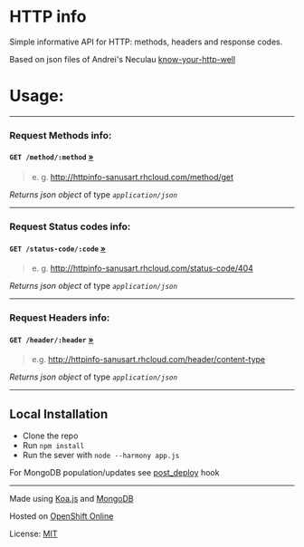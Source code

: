 # HTTP info

Simple informative API for HTTP: methods, headers and response codes.

Based on json files of Andrei's Neculau [know-your-http-well](https://github.com/for-GET/know-your-http-well)

# Usage:

---

### Request **Methods** info:

#### `GET /method/:method` [&raquo;](http://httpinfo-sanusart.rhcloud.com/method/get)

> e. g. http://httpinfo-sanusart.rhcloud.com/method/get

_Returns json object_ of type _`application/json`_

---

### Request **Status codes** info:

#### `GET /status-code/:code` [&raquo;](http://httpinfo-sanusart.rhcloud.com/status-code/404)

> e. g. http://httpinfo-sanusart.rhcloud.com/status-code/404

_Returns json object_ of type _`application/json`_

---

### Request **Headers** info:

#### `GET /header/:header` [&raquo;](http://httpinfo-sanusart.rhcloud.com/header/content-type)

> e.g. http://httpinfo-sanusart.rhcloud.com/header/content-type

_Returns json object_ of type _`application/json`_

---

## Local Installation

- Clone the repo
- Run `npm install`
- Run the sever with `node --harmony app.js`

For MongoDB population/updates see [post_deploy](https://github.com/sanusart/http-info/blob/master/.openshift/action_hooks/post_deploy) hook

---

Made using [Koa.js](http://koajs.com/) and [MongoDB](http://www.mongodb.org/)

Hosted on [OpenShift Online](https://www.openshift.com/products/online)

License: [MIT](https://github.com/sanusart/http-info/blob/master/LICENSE)

